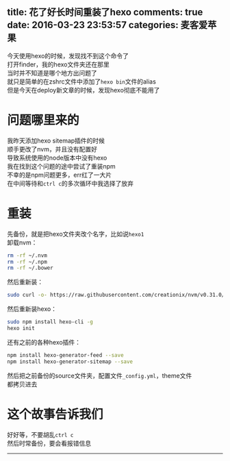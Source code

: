 title: 花了好长时间重装了hexo
comments: true
date: 2016-03-23 23:53:57
categories: 麦客爱苹果                                                                                                                                                                                                                                                                                                                                                                                                                                                                                                                                                                                                                                                                                                                                                                                                                                                                                                                                                                                                                                                                                                                                                                                                                                                                                                                                                                                                                                                                                                                                                                                                                                                                                                                                                                                                                                                                                                                                                                                                                                                                                                                                                                                                                                                                                                                                                                                                                                                                                                                                                                                                                                                                                                                                                                                                                                                                                                                                                                                                                                                                                                                                                                                                                                                                                                                                                                                                                                                                                                                                                                                                                                                                                                                                          
---
今天使用hexo的时候，发现找不到这个命令了  
打开finder，我的hexo文件夹还在那里  
当时并不知道是哪个地方出问题了  
就只是简单的在zshrc文件中添加了`hexo bin`文件的alias  
但是今天在deploy新文章的时候，发现hexo彻底不能用了    
# 问题哪里来的
我昨天添加hexo sitemap插件的时候  
顺手更改了nvm，并且没有配置好  
导致系统使用的node版本中没有hexo  
我在找到这个问题的途中尝试了重装npm  
不幸的是npm问题更多，err红了一大片  
在中间等待和`ctrl c`的多次循环中我选择了放弃  
# 重装
先备份，就是把hexo文件夹改个名字，比如说`hexo1`  
卸载nvm： 
``` bash
rm -rf ~/.nvm
rm -rf ~/.npm
rm -rf ~/.bower
```
然后重新装：  
``` bash
sudo curl -o- https://raw.githubusercontent.com/creationix/nvm/v0.31.0/install.sh | zsh
```
然后重新装hexo：  
``` bash
sudo npm install hexo-cli -g
hexo init
```
还有之前的各种hexo插件：  
``` bash
npm install hexo-generator-feed --save
npm install hexo-generator-sitemap --save
```
然后把之前备份的source文件夹，配置文件`_config.yml`，theme文件  
都拷贝进去 
# 这个故事告诉我们
好好等，不要胡乱`ctrl c`  
然后时常备份，要会看报错信息  
***

